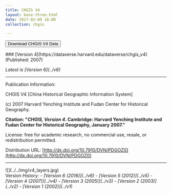 ```yaml
---
title: CHGIS V4
layout: base-three.html
date: 2017-02-09 16:00
collection: chgis

---
```


<form method="get" style="display: inline;" action="https://dataverse.harvard.edu/dataverse/chgis_v4" target="_new"><button class="button">Download CHGIS V4 Data</button></form>
<p>
### [Version 4](https://dataverse.harvard.edu/dataverse/chgis_v4) (Published: 2007)

<p>
<i>Latest is [Version 6](../v6)</i>

--- 

Publication Information:

CHGIS V4 [China Historical Geographic Information System]

(c) 2007 Harvard Yenching Institute and Fudan Center for Historical Geography.


**Citation:  "_CHGIS, Version 4_. Cambridge: Harvard Yenching Institute  and Fudan Center for Historical Geography, January 2007."**

License: free for academic research, no commercial use, resale, or redistribution permitted.

Distribution URL: [http://dx.doi.org/10.7910/DVN/PDGOZ0](http://dx.doi.org/10.7910/DVN/PDGOZ0)

---
 <div class="maps">
![](../../img/v4_layers.jpg)
 </div>
Version History:
- <i>[Version 6 (2016)](../v6)</i>
- <i>[Version 5 (2012)](../v5)</i>
- <i>[Version 4 (2007)](../v4)</i>
- <i>[Version 3 (2005)](../v3)</i>
- <i>[Version 2 (2003)](../v2)</i>
- <i>[Version 1 (2002)](../v1)</i>